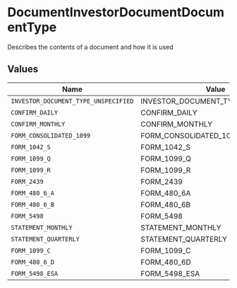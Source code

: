 # DocumentInvestorDocumentDocumentType

Describes the contents of a document and how it is used


## Values

| Name                                 | Value                                |
| ------------------------------------ | ------------------------------------ |
| `INVESTOR_DOCUMENT_TYPE_UNSPECIFIED` | INVESTOR_DOCUMENT_TYPE_UNSPECIFIED   |
| `CONFIRM_DAILY`                      | CONFIRM_DAILY                        |
| `CONFIRM_MONTHLY`                    | CONFIRM_MONTHLY                      |
| `FORM_CONSOLIDATED_1099`             | FORM_CONSOLIDATED_1099               |
| `FORM_1042_S`                        | FORM_1042_S                          |
| `FORM_1099_Q`                        | FORM_1099_Q                          |
| `FORM_1099_R`                        | FORM_1099_R                          |
| `FORM_2439`                          | FORM_2439                            |
| `FORM_480_6_A`                       | FORM_480_6A                          |
| `FORM_480_6_B`                       | FORM_480_6B                          |
| `FORM_5498`                          | FORM_5498                            |
| `STATEMENT_MONTHLY`                  | STATEMENT_MONTHLY                    |
| `STATEMENT_QUARTERLY`                | STATEMENT_QUARTERLY                  |
| `FORM_1099_C`                        | FORM_1099_C                          |
| `FORM_480_6_D`                       | FORM_480_6D                          |
| `FORM_5498_ESA`                      | FORM_5498_ESA                        |